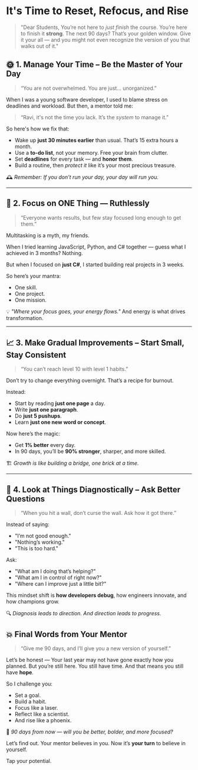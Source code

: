 #  It's Time to Reset, Refocus, and Rise

> "Dear Students,
> You’re not here to *just finish* the course. You’re here to finish it **strong**.
> The next 90 days? That’s your golden window.
> Give it your all — and you might not even recognize the version of you that walks out of it."

## 🌞 **1. Manage Your Time – Be the Master of Your Day**

> “You are not overwhelmed. You are just... unorganized.”

When I was a young software developer, I used to blame stress on deadlines and workload.
But then, a mentor told me:

> “Ravi, it's not the time you lack. It’s the *system* to manage it.”

So here's how we fix that:

* Wake up **just 30 minutes earlier** than usual. That’s 15 extra hours a month.
* Use a **to-do list**, not your memory. Free your brain from clutter.
* Set **deadlines** for every task — and **honor them**.
* Build a routine, then *protect it* like it’s your most precious treasure.

🕰️ *Remember: If you don’t run your day, your day will run you.*

---

## 🎯 **2. Focus on ONE Thing — Ruthlessly**

> “Everyone wants results, but few stay focused long enough to get them.”

Multitasking is a myth, my friends.

When I tried learning JavaScript, Python, and C# together — guess what I achieved in 3 months?
Nothing.

But when I focused on **just C#**, I started building real projects in 3 weeks.

So here’s your mantra:

* One skill.
* One project.
* One mission.

💡 *"Where your focus goes, your energy flows."*
And energy is what drives transformation.

---

## 📈 **3. Make Gradual Improvements – Start Small, Stay Consistent**

> “You can’t reach level 10 with level 1 habits.”

Don’t try to change everything overnight. That’s a recipe for burnout.

Instead:

* Start by reading **just one page** a day.
* Write **just one paragraph**.
* Do **just 5 pushups**.
* Learn **just one new word or concept**.

Now here’s the magic:

* Get **1% better** every day.
* In 90 days, you’ll be **90% stronger**, sharper, and more skilled.

🏗️ *Growth is like building a bridge, one brick at a time.*

---

## 🧠 **4. Look at Things Diagnostically – Ask Better Questions**

> “When you hit a wall, don’t curse the wall. Ask how it got there.”

Instead of saying:

* "I’m not good enough."
* "Nothing’s working."
* "This is too hard."

Ask:

* "What am I doing that’s helping?"
* "What am I in control of right now?"
* "Where can I improve just a little bit?"

This mindset shift is **how developers debug**, how engineers innovate, and how champions grow.

🔍 *Diagnosis leads to direction. And direction leads to progress.*

## 💥 **Final Words from Your Mentor**

> “Give me 90 days, and I’ll give you a new version of yourself.”

Let’s be honest — Your last year may not have gone exactly how you planned.
But you’re still here. You still have time.
And that means you still have **hope**.

So I challenge you:

* Set a goal.
* Build a habit.
* Focus like a laser.
* Reflect like a scientist.
* And rise like a phoenix.

📅 *90 days from now — will you be better, bolder, and more focused?*

Let’s find out.
Your mentor believes in you.
Now it’s **your turn** to believe in yourself.

Tap your potential.
